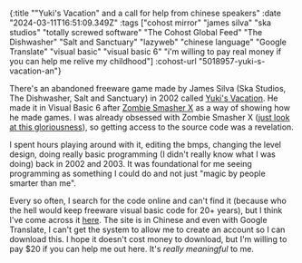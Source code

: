 {:title "\"Yuki's Vacation\" and a call for help from chinese speakers"
 :date "2024-03-11T16:51:09.349Z"
 :tags ["cohost mirror" "james silva" "ska studios" "totally screwed software" "The Cohost Global Feed" "The Dishwasher" "Salt and Sanctuary" "lazyweb" "chinese language" "Google Translate" "visual basic" "visual basic 6" "i'm willing to pay real money if you can help me relive my childhood"]
 :cohost-url "5018957-yuki-s-vacation-an"}

There's an abandoned freeware game made by James Silva (Ska Studios, The Dishwasher, Salt and Sanctuary) in 2002 called [Yuki's Vacation](https://www.mobygames.com/game/31152/yukis-vacation/). He made it in Visual Basic 6 after [Zombie Smasher X](https://www.mobygames.com/game/28374/zombie-smashers-x/) as a way of showing how he made games. I was already obsessed with Zombie Smasher X ([just look at this gloriousness](https://www.youtube.com/watch?v=sEbGqOB2vaU)), so getting access to the source code was a revelation.

I spent hours playing around with it, editing the bmps, changing the level design, doing really basic programming (I didn't really know what I was doing) back in 2002 and 2003. It was foundational for me seeing programming as something I could do and not just "magic by people smarter than me".

Every so often, I search for the code online and can't find it (because who the hell would keep freeware visual basic code for 20+ years), but I think I've come across it [here](https://www.dssz.com/1809675.html). The site is in Chinese and even with Google Translate, I can't get the system to allow me to create an account so I can download this. I hope it doesn't cost money to download, but I'm willing to pay $20 if you can help me out here. It's _really meaningful_ to me.
